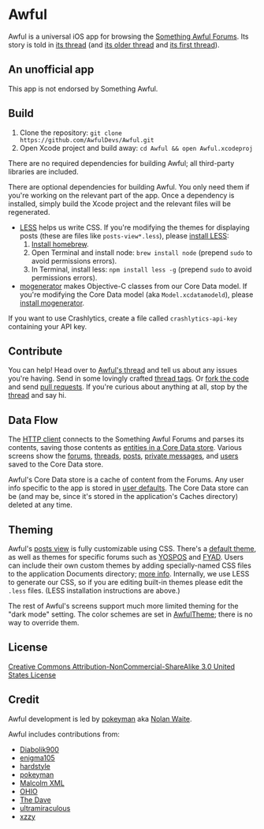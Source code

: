 Awful
=====

Awful is a universal iOS app for browsing the [Something Awful Forums][forums]. Its story is told in [its thread][current thread] (and [its older thread][second thread] and [its first thread][first thread]).

[forums]: http://forums.somethingawful.com
[current thread]: http://forums.somethingawful.com/showthread.php?threadid=3510131
[second thread]: http://forums.somethingawful.com/showthread.php?threadid=3381510
[first thread]: http://forums.somethingawful.com/showthread.php?threadid=3483760

An unofficial app
-----------------

This app is not endorsed by Something Awful.

Build
-----

1. Clone the repository: `git clone https://github.com/AwfulDevs/Awful.git`
2. Open Xcode project and build away: `cd Awful && open Awful.xcodeproj`

There are no required dependencies for building Awful; all third-party libraries are included.

There are optional dependencies for building Awful. You only need them if you're working on the relevant part of the app. Once a dependency is installed, simply build the Xcode project and the relevant files will be regenerated.

* [LESS][] helps us write CSS. If you're modifying the themes for displaying posts (these are files like `posts-view*.less`), please [install LESS][LESS]:
    1. [Install homebrew](http://mxcl.github.com/homebrew/).
    2. Open Terminal and install node: `brew install node` (prepend `sudo` to avoid permissions errors).
    3. In Terminal, install less: `npm install less -g` (prepend `sudo` to avoid permissions errors).
* [mogenerator][] makes Objective-C classes from our Core Data model. If you're modifying the Core Data model (aka `Model.xcdatamodeld`), please [install mogenerator][mogenerator].

If you want to use Crashlytics, create a file called `crashlytics-api-key` containing your API key.

[LESS]: http://lesscss.org/#usage
[mogenerator]: http://rentzsch.github.com/mogenerator/

Contribute
----------

You can help! Head over to [Awful's thread][current thread] and tell us about any issues you're having. Send in some lovingly crafted [thread tags][]. Or [fork the code][fork] and send [pull requests][]. If you're curious about anything at all, stop by the [thread][current thread] and say hi.

[thread tags]: https://github.com/AwfulDevs/Awful/blob/master/Resources/Thread%20Tags/README.md#thread-tags
[fork]: https://github.com/AwfulDevs/Awful/fork_select
[pull requests]: https://github.com/AwfulDevs/Awful/pulls

Data Flow
---------

The [HTTP client][] connects to the Something Awful Forums and parses its contents, saving those contents as [entities in a Core Data store][entities]. Various screens show the [forums][], [threads][], [posts][], [private messages][], and [users][] saved to the Core Data store.

Awful's Core Data store is a cache of content from the Forums. Any user info specific to the app is stored in [user defaults][]. The Core Data store can be (and may be, since it's stored in the application's Caches directory) deleted at any time.

[HTTP client]: Source/Networking/AwfulHTTPClient.h
[entities]: Source/Models
[forums]: Source/Forums
[threads]: Source/Threads
[posts]: Source/Posts
[private messages]: Source/Private%20Messages
[users]: Source/Users
[user defaults]: Source/Settings/AwfulSettings.h

Theming
-------

Awful's [posts view][] is fully customizable using CSS. There's a [default theme][], as well as themes for specific forums such as [YOSPOS][YOSPOS CSS theme] and [FYAD][FYAD CSS theme]. Users can include their own custom themes by adding specially-named CSS files to the application Documents directory; [more info][custom CSS readme]. Internally, we use LESS to generate our CSS, so if you are editing built-in themes please edit the `.less` files. (LESS installation instructions are above.)

The rest of Awful's screens support much more limited theming for the "dark mode" setting. The color schemes are set in [AwfulTheme][]; there is no way to override them.

[posts view]: Source/Posts/AwfulPostsView.h
[default theme]: Source/Theming/posts-view.css
[YOSPOS CSS theme]: Source/Theming/posts-view-219.less
[FYAD CSS theme]: Source/Theming/posts-view-26.less
[custom CSS readme]: Resources/Custom%20CSS%20README.txt
[AwfulTheme]: Source/Theming/AwfulTheme.h

License
-------

[Creative Commons Attribution-NonCommercial-ShareAlike 3.0 United States License](http://creativecommons.org/licenses/by-nc-sa/3.0/us/)

Credit
------

Awful development is led by [pokeyman][] aka [Nolan Waite](https://github.com/nolanw).

Awful includes contributions from:

- [Diabolik900](http://forums.somethingawful.com/member.php?action=getinfo&userid=113215)
- [enigma105](http://forums.somethingawful.com/member.php?action=getinfo&userid=51258)
- [hardstyle](http://forums.somethingawful.com/member.php?action=getinfo&userid=51070)
- [pokeyman][]
- [Malcolm XML](http://forums.somethingawful.com/member.php?action=getinfo&userid=154586)
- [OHIO](http://forums.somethingawful.com/member.php?action=getinfo&userid=82915)
- [The Dave](http://forums.somethingawful.com/member.php?action=getinfo&userid=41741)
- [ultramiraculous](http://forums.somethingawful.com/member.php?action=getinfo&userid=44504)
- [xzzy](http://forums.somethingawful.com/member.php?action=getinfo&userid=148096)

[pokeyman]: http://forums.somethingawful.com/member.php?action=getinfo&userid=106125
